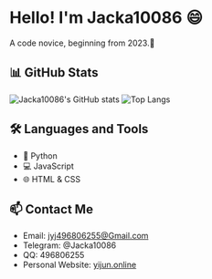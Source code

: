 # Hello! I'm Jacka10086 😄

A code novice, beginning from 2023.🚀

## 📊 GitHub Stats

![Jacka10086's GitHub stats](https://github-readme-stats.vercel.app/api?username=Jacka10086&show_icons=true&theme=radical)
![Top Langs](https://github-readme-stats.vercel.app/api/top-langs/?username=Jacka10086&layout=compact)

## 🛠️ Languages and Tools

- 🐍 Python
- 💻 JavaScript
- 🌐 HTML & CSS

## 📫 Contact Me

- Email: jyj496806255@Gmail.com
- Telegram: @Jacka10086
- QQ: 496806255
- Personal Website: [yijun.online](http://yijun.online)
